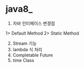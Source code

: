 # java8_

1. 자바 인터페이스 변경점

1> Default Method
2> Static Method
 
2. Stream 기능
3. lambda 식 처리
4. Completable Future
5. time Class

